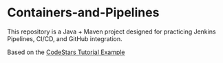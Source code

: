 # Containers-and-Pipelines

This repository is a Java + Maven project designed for practicing Jenkins Pipelines, CI/CD, and GitHub integration.

Based on the [CodeStars Tutorial Example](https://github.com/jenkins-docs/simple-java-maven-app)
